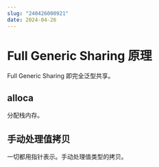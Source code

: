 ```yaml
---
slug: "240426000921"
date: 2024-04-26
---
```


# Full Generic Sharing 原理


Full Generic Sharing 即完全泛型共享。

## alloca

分配栈内存。

## 手动处理值拷贝

一切都用指针表示。手动处理值类型的拷贝。
